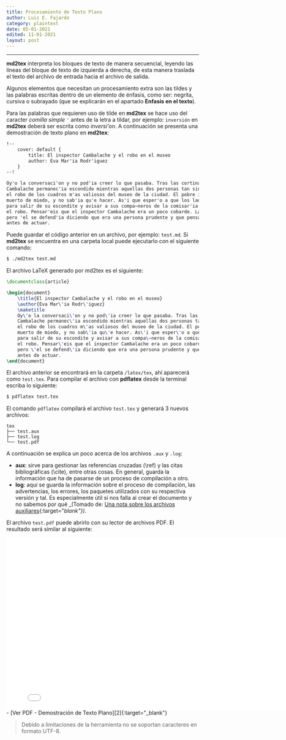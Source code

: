 ```yaml
---
title: Procesamiento de Texto Plano
author: Luis E. Fajardo
category: plaintext
date: 05-01-2021
edited: 11-01-2021
layout: post
---
```

***
**md2tex** interpreta los bloques de texto de manera secuencial, leyendo las líneas
del bloque de texto de izquierda a derecha, de esta manera traslada el texto del archivo de
entrada hacia el archivo de salida.

Algunos elementos que necesitan un procesamiento extra son las tildes y las palabras escritas
dentro de un elemento de énfasis, como ser: negrita, cursiva o subrayado (que se explicarán en 
el apartado **Enfasis en el texto**).

Para las palabras que requieren uso de tilde en **md2tex** se hace uso del caracter _comilla simple_ `'`
antes de la letra a tildar, por ejemplo: `inversión` en **md2tex** deberá ser escrita como _inversi'on_.
A continuación se presenta una demostración de texto plano en **md2tex**:

```md
!--
    cover: default {
        title: El inspector Cambalache y el robo en el museo
        author: Eva Mar'ia Rodr'iguez
    }
--!

Oy'o la conversaci'on y no pod'ia creer lo que pasaba. Tras las cortinas, el inspector 
Cambalache permanec'ia escondido mientras aquellas dos personas tan siniestras planeaban 
el robo de los cuadros m'as valiosos del museo de la ciudad. El pobre inspector estaba 
muerto de miedo, y no sab'ia qu'e hacer. As'i que esper'o a que los ladrones se marcharan 
para salir de su escondite y avisar a sus compa~neros de la comisar'ia para que evitaran 
el robo. Pensar'eis que el inspector Cambalache era un poco cobarde. La verdad es que s'i, 
pero 'el se defend'ia diciendo que era una persona prudente y que pensaba bien las cosas 
antes de actuar.
```
Puede guardar el código anterior en un archivo, por ejemplo: `test.md`.
Si **md2tex** se encuentra en una carpeta local puede ejecutarlo con el siguiente comando:
```bash
$ ./md2tex test.md
```
El archivo LaTeX generado por md2tex es el siguiente:

```latex
\documentclass{article}

\begin{document}
	\title{El inspector Cambalache y el robo en el museo}
	\author{Eva Mar\'ia Rodr\'iguez}
	\maketitle
	Oy\'o la conversaci\'on y no pod\'ia creer lo que pasaba. Tras las cortinas, el inspector 
	Cambalache permanec\'ia escondido mientras aquellas dos personas tan siniestras planeaban 
	el robo de los cuadros m\'as valiosos del museo de la ciudad. El pobre inspector estaba 
	muerto de miedo, y no sab\'ia qu\'e hacer. As\'i que esper\'o a que los ladrones se marcharan 
	para salir de su escondite y avisar a sus compa\~neros de la comisar\'ia para que evitaran 
	el robo. Pensar\'eis que el inspector Cambalache era un poco cobarde. La verdad es que s\'i, 
	pero \'el se defend\'ia diciendo que era una persona prudente y que pensaba bien las cosas 
	antes de actuar.
\end{document}
```

El archivo anterior se encontrará en la carpeta `/latex/tex`, ahí aparecerá como `test.tex`.
Para compilar el archivo con **pdflatex** desde la terminal escriba lo siguiente:

```bash
$ pdflatex test.tex
```

El comando `pdflatex` compilará el archivo `test.tex` y generará 3 nuevos archivos:

```
tex
├── test.aux
├── test.log
└── test.pdf
```

A continuación se explica un poco acerca de los archivos `.aux` y `.log`:

- **aux**: sirve para gestionar las referencias cruzadas (\ref) y las citas bibliográficas (\cite), entre 
otras cosas. En general, guarda la información que ha de pasarse de un proceso de compilación a otro.
- **log**: aquí se guarda la información sobre el proceso de compilación, las advertencias, los errores, 
los paquetes utilizados con su respectiva versión y tal. Es especialmente útil si nos falla al crear el 
documento y no sabemos por qué _(Tomado de: [Una nota sobre los archivos auxiliares][1]{:target="_blank"})_.


El archivo `test.pdf` puede abrirlo con su lector de archivos PDF. El resultado será similar al
siguiente:

<embed src="../assets/pdf/plain_text_demo.pdf" height="450" width="800">
<!-- {% pdf "../assets/pdf/plain_text_demo.pdf" no_link %} -->
- [Ver PDF - Demostración de Texto Plano][2]{:target="_blank"}

> Debido a limitaciones de la herramienta no se soportan caracteres en formato UTF-8.


[1]: https://ondiz.github.io/cursoLatex/Contenido/Ap1.Auxiliares.html
[2]: ../assets/pdf/plain_text_demo.pdf